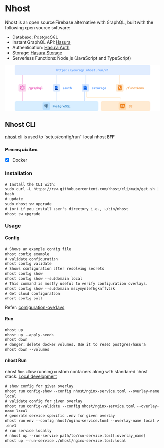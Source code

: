 # Nhost

Nhost is an open source Firebase alternative with GraphQL, built with the following open source software:

- Database: [PostgreSQL](https://www.postgresql.org/)
- Instant GraphQL API: [Hasura](https://hasura.io/)
- Authentication: [Hasura Auth](https://github.com/nhost/hasura-auth/)
- Storage: [Hasura Storage](https://github.com/nhost/hasura-storage)
- Serverless Functions: Node.js (JavaScript and TypeScript)

![Nhost architecture](https://raw.githubusercontent.com/nhost/nhost/main/assets/nhost-diagram.png)

## Nhost CLI

[nhost](https://docs.nhost.io/cli) cli is used to `setup/config/run`` local nhost **BFF**

### Prerequisites

- [x] Docker

### Installation

```shell
# Install the CLI with:
sudo curl -L https://raw.githubusercontent.com/nhost/cli/main/get.sh | bash
# update
sudo nhost sw upgrade
# (or) if you install user's directory i.e., ~/bin/nhost
nhost sw upgrade
```

### Usage

#### Config

```shell
# Shows an example config file
nhost config example
# validate configuration
nhost config validate
# Shows configuration after resolving secrets
nhost config show
nhost config show --subdomain local
# This command is mostly useful to verify configuration overlays.
nhost config show --subdomain mscymynlefhgknffvdzk
# Get cloud configuration
nhost config pull
```

Refer: [configuration-overlays](https://docs.nhost.io/guides/cli/configuration-overlays)

#### Run

```shell
nhost up
nhost up --apply-seeds
nhost down
# danger: delete docker volumes. Use it to reset postgres/hasura
nhost down --volumes
```

#### nhost Run 
nhost `Run`  allow running custom containers along with standared nhost stack.
[Local development](https://docs.nhost.io/guides/run/local-development)

```shell
# show config for given overlay
nhost run config-show --config nhost/nginx-service.toml --overlay-name local
# validate config for given overlay
nhost run config-validate --config nhost/nginx-service.toml --overlay-name local
# generate service specific .env for given overlay
nhost run env --config nhost/nginx-service.toml --overlay-name local > .env1
# run service locally
# nhost up --run-service path/to/run-service.toml[:overlay_name]
nhost up --run-service ./nhost/nginx-service.toml:local
```
 
